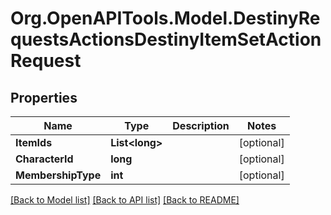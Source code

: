 # Org.OpenAPITools.Model.DestinyRequestsActionsDestinyItemSetActionRequest

## Properties

Name | Type | Description | Notes
------------ | ------------- | ------------- | -------------
**ItemIds** | **List&lt;long&gt;** |  | [optional] 
**CharacterId** | **long** |  | [optional] 
**MembershipType** | **int** |  | [optional] 

[[Back to Model list]](../README.md#documentation-for-models) [[Back to API list]](../README.md#documentation-for-api-endpoints) [[Back to README]](../README.md)

